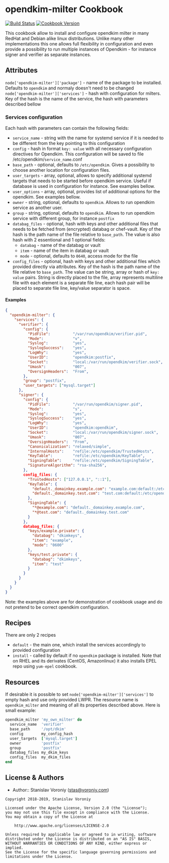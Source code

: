# opendkim-milter Cookbook

[![Build Status](https://travis-ci.org/voroniys/opendkim-milter.svg?branch=master)](https://travis-ci.org/voroniys/opendkim-milter)
[![Cookbook Version](https://img.shields.io/cookbook/v/opendkim-milter.svg)](https://supermarket.chef.io/cookbooks/opendkim-milter)

This cookbook allow to install and configure opendkim milter in many RedHat and Debian alike linux distributions.
Unlike many other implementations this one allows full flexibility in configuration and even provide a possibility to run
multiple instances of Opendkim - for instance signer and verifier as separate instances.

## Attributes
`node['opendkim-milter']['package']` - name of the package to be installed. Defaults to `opendkim` and normaly doesn't need to be changed
`node['opendkim-milter']['services']` - hash with configuration for milters. Key of the hash is the name of the service, the hash with
parameters described bellow

### Services configuration
Each hash with parameters can contain the following fields:
- `service_name` - string with the name for systemd service if it is needed to be different from the key pointing to this configuration
- `config` - hash in format `key: value` with all necessary configuration directives for Opendkim. This configuration will be saved
to file /etc/opendkim/`service_name`.conf
- `base_path` - optional, defaults to `/etc/opendkim`. Gives a possibility to choose another location for configuration files.
- `user_targets` - array, optional, allows to specify additional systemd targets that needs to be started before opendkim service. 
Useful if database is used in configuration for instance. See examples bellow.
- `user_options` - array, optional, provides list of additional options for the opendkim. See examples bellow.
- `owner` - string, optional, defaults to `opendkim`. Allows to run opendkim service as another user.
- `group` - string, optional, defaults to `opendkim`. Allows to run opendkim service with different group, for instance `postfix`
- `databag_files` - optional, hash with keys and other additional files that needs to be fetched from (encrypted) databag or chef-vault.
Key of the hash is the path name of the file relative to `base_path`. The value is also hash with 2 essentional and 1 optional fields:
  - `databag` - name of the databag or vault
  - `item` - name of the item in databag or vault
  - `mode` - optional, defaults to `0640`, access mode for the file
- `config_files` - optional, hash with keys and other additional files which provided directly via attributes.
Key of the hash is the path name of the file relative to `base_path`. The value can be string, array or hash of `key: value` pairs.
String is directly placed to the file, array represents multiline file with each element is a separate file line, each hash pair
will be placed to separate file line, key/value separator is space.

#### Examples

```json
{
  "opendkim-milter": {
    "services": {
      "verifier": {
        "config": {
          "PidFile":          "/var/run/opendkim/verifier.pid",
          "Mode":             "v",
          "Syslog":           "yes",
          "SyslogSuccess":    "yes",
          "LogWhy":           "yes",
          "UserID":           "opendkim:postfix",
          "Socket":           "local:/var/run/opendkim/verifier.sock",
          "Umask":            "007",
          "OversignHeaders":  "From",
        },
        "group": "postfix",
        "user_targets": ["mysql.target"]
      },
      "signer": {
        "config": {
          "PidFile":          "/var/run/opendkim/signer.pid",
          "Mode":             "s",
          "Syslog":           "yes",
          "SyslogSuccess":    "yes",
          "LogWhy":           "yes",
          "UserID":           "opendkim:opendkim",
          "Socket":           "local:/var/run/opendkim/signer.sock",
          "Umask":            "007",
          "OversignHeaders":  "From",
          "Canonicalization": "relaxed/simple",
          "InternalHosts":    "refile:/etc/opendkim/TrustedHosts",
          "KeyTable":         "refile:/etc/opendkim/KeyTable",
          "SigningTable":     "refile:/etc/opendkim/SigningTable",
          "SignatureAlgorithm": "rsa-sha256",
        },
        config_files: {
          "TrustedHosts": ["127.0.0.1", "::1"],
          "KeyTable": {
            "default._domainkey.example.com": "example.com:default:/etc/opendkim/keys/example.private",
            "default._domainkey.test.com": "test.com:default:/etc/opendkim/keys/test.private"
          },
          "SigningTable": {
            "*@example.com": "default._domainkey.example.com",
            "*@test.com": "default._domainkey.test.com"
          }
        },
        databag_files: {
          "keys/example.private": {
            "databag": "dkimkeys",
            "item": "example",
            "mode": "0600"
          },
          "keys/test.private": {
            "databag": "dkimkeys",
            "item": "test"
          }
        }
      }
    }
  }
}
```

Note: the examples above are for demonstration of cookbook usage and do not pretend to be correct opendkim configuration.

## Recipes
There are only 2 recipes 
- `default` - the main one, which install the services accordingly to provided configuration
- `install` - called by default if no `opendkim` package is installed. Note that on RHEL and its derivates (CentOS, Amazonlinux) it also installs EPEL repo using `yum-epel` cookbook.


## Resources
If desirable it is possible to set `node['opendkim-milter']['services']` to empty hash and use only provided LWPR.
The resource name is `opendkim_milter` and meaning of all its properties described above. Here is small example:

```ruby
opendkim_milter 'my_own_milter' do
  service_name  'verifier'
  base_path     '/opt/dkim'
  config        my_config_hash
  user_targets  ['mysql.target']
  owner         'postfix'
  group         'postfix'
  databag_files my_dkim_keys
  config_files  my_dkim_files
end
```

## License & Authors

- Author:: Stanislav Voroniy ([stas@voroniy.com](mailto:stas@voroniy.com))

```text
Copyright 2018-2019, Stanislav Voroniy

Licensed under the Apache License, Version 2.0 (the "License");
you may not use this file except in compliance with the License.
You may obtain a copy of the License at

    http://www.apache.org/licenses/LICENSE-2.0

Unless required by applicable law or agreed to in writing, software
distributed under the License is distributed on an "AS IS" BASIS,
WITHOUT WARRANTIES OR CONDITIONS OF ANY KIND, either express or implied.
See the License for the specific language governing permissions and
limitations under the License.
```
